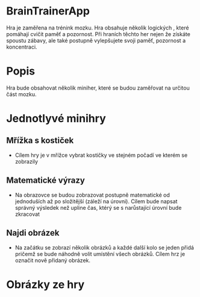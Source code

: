 # BrainTrainerApp
Hra je zaměřena na trénink mozku. Hra obsahuje několik logických , které pomáhají cvičit paměť a pozornost. Při hraních těchto her nejen že získáte spoustu zábavy, ale také postupně vylepšujete svoji paměť, pozornost a koncentraci.

# Popis
Hra bude obsahovat několik miniher, které se budou zaměřovat na určitou část mozku.

# Jednotlyvé minihry
## Mřížka s kostiček
- Cílem hry je v mřížce vybrat kostičky ve stejném počadí ve kterém se zobrazily
## Matematické výrazy
- Na obrazovce se budou zobrazovat postupně matematické od jednoduších až po složitější (záleží na úrovni). Cílem bude napsat správný výsledek než upline čas, ktérý se s narůstající úrovní bude zkracovat
## Najdi obrázek
- Na začátku se zobrazí několik obrázků a každé další kolo se jeden přidá pričemž se bude náhodně volit umístění všech obrázků. Cílem hrz je označit nově přidaný obrázek.

# Obrázky ze hry
